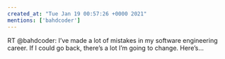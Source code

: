```yaml
---
created_at: "Tue Jan 19 00:57:26 +0000 2021"
mentions: ['bahdcoder']
---
```


RT @bahdcoder: I’ve made a lot of mistakes in my software engineering career. If I could go back, there’s a lot I’m going to change. Here’s…